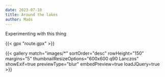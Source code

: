 ```yaml
---
date: 2023-07-10
title: Around the lakes
author: Mads
---
```


Experimenting with this thing

{{< gpx "route.gpx" >}}

{{< gallery match="images/*" sortOrder="desc" rowHeight="150" margins="5" thumbnailResizeOptions="600x600 q90 Lanczos" showExif=true previewType="blur" embedPreview=true loadJQuery=true >}}


